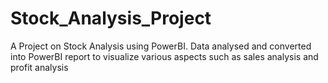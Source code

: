 # Stock_Analysis_Project
A Project on Stock Analysis using PowerBI. Data analysed and converted into PowerBI report to visualize various aspects such as sales analysis and profit analysis
